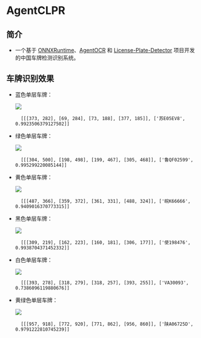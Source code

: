 # AgentCLPR
## 简介
* 一个基于 [ONNXRuntime](https://github.com/microsoft/onnxruntime)、[AgentOCR](https://github.com/AgentMaker/AgentOCR) 和 [License-Plate-Detector](https://github.com/zeusees/License-Plate-Detector) 项目开发的中国车牌检测识别系统。


## 车牌识别效果

* 蓝色单层车牌：

    ![](https://img-blog.csdnimg.cn/4b44f27c8a05432c9c98bcb3cee15f08.jpg)
        
        [[[373, 282], [69, 284], [73, 188], [377, 185]], ['苏E05EV8', 0.9923506379127502]]

* 绿色单层车牌：

    ![](https://img-blog.csdnimg.cn/8bbb6a0985ef47ceb6d985352dccfb21.jpg)

        [[[304, 500], [198, 498], [199, 467], [305, 468]], ['鲁QF02599', 0.995299220085144]]
        
* 黄色单层车牌：

    ![](https://img-blog.csdnimg.cn/cdc457d37d284751b6f64ad4a03eeffb.jpg)
        
        [[[487, 366], [359, 372], [361, 331], [488, 324]], ['皖K66666', 0.9409016370773315]]

* 黑色单层车牌：

    ![](https://img-blog.csdnimg.cn/c1de0648ebf643909eeb3cf9d4109e7e.jpg)

        [[[309, 219], [162, 223], [160, 181], [306, 177]], ['使198476', 0.9938704371452332]]

* 白色单层车牌：

    ![](https://img-blog.csdnimg.cn/1f9b8e1b939a4d10a53fb42c15d7eb97.jpg)

        [[[393, 278], [318, 279], [318, 257], [393, 255]], ['VA30093', 0.7386096119880676]]

* 黄绿色单层车牌：

    ![](https://img-blog.csdnimg.cn/45ad280278e947b59874586c621672ea.jpg)

        [[[957, 918], [772, 920], [771, 862], [956, 860]], ['陕A06725D', 0.9791222810745239]]
        